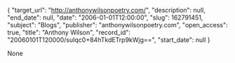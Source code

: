 {
  "target_url": "http://anthonywilsonpoetry.com/", 
  "description": null, 
  "end_date": null, 
  "date": "2006-01-01T12:00:00", 
  "slug": 162791451, 
  "subject": "Blogs", 
  "publisher": "anthonywilsonpoetry.com", 
  "open_access": true, 
  "title": "Anthony Wilson", 
  "record_id": "20060101T120000/suIqc0+84hTkdETrp9kWjg==", 
  "start_date": null
}

None